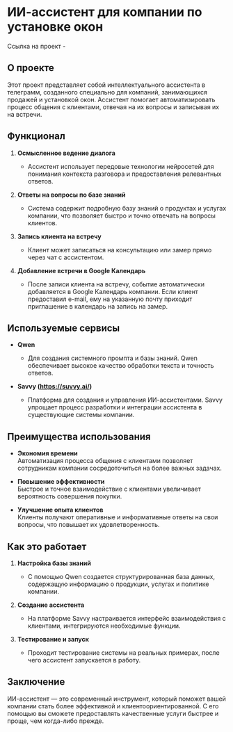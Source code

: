 # ИИ-ассистент для компании по установке окон

Ссылка на проект - 

## О проекте

Этот проект представляет собой интеллектуального ассистента в телеграмм, созданного специально для компаний, занимающихся продажей и установкой окон. Ассистент помогает автоматизировать процесс общения с клиентами, отвечая на их вопросы и записывая их на встречи.

## Функционал

1. **Осмысленное ведение диалога**
   - Ассистент использует передовые технологии нейросетей для понимания контекста разговора и предоставления релевантных ответов.
   
2. **Ответы на вопросы по базе знаний**
   - Система содержит подробную базу знаний о продуктах и услугах компании, что позволяет быстро и точно отвечать на вопросы клиентов.
   
3. **Запись клиента на встречу**
   - Клиент может записаться на консультацию или замер прямо через чат с ассистентом.
   
4. **Добавление встречи в Google Календарь**
   - После записи клиента на встречу, событие автоматически добавляется в Google Календарь компании. Если клиент предоставил e-mail, ему на указанную почту приходит приглашение в календарь на запись на замер.

## Используемые сервисы

- **Qwen**  
  - Для создания системного промпта и базы знаний. Qwen обеспечивает высокое качество обработки текста и точность ответов.
  
- **Savvy (https://suvvy.ai/)**  
  - Платформа для создания и управления ИИ-ассистентами. Savvy упрощает процесс разработки и интеграции ассистента в существующие системы компании.

## Преимущества использования

- **Экономия времени**  
  Автоматизация процесса общения с клиентами позволяет сотрудникам компании сосредоточиться на более важных задачах.
  
- **Повышение эффективности**  
  Быстрое и точное взаимодействие с клиентами увеличивает вероятность совершения покупки.
  
- **Улучшение опыта клиентов**  
  Клиенты получают оперативные и информативные ответы на свои вопросы, что повышает их удовлетворенность.

## Как это работает

1. **Настройка базы знаний**  
   - С помощью Qwen создается структурированная база данных, содержащую информацию о продукции, услугах и политике компании.
   
2. **Создание ассистента**  
   - На платформе Savvy настраивается интерфейс взаимодействия с клиентами, интегрируются необходимые функции.
   
3. **Тестирование и запуск**  
   - Проходит тестирование системы на реальных примерах, после чего ассистент запускается в работу.

## Заключение

ИИ-ассистент — это современный инструмент, который поможет вашей компании стать более эффективной и клиентоориентированной. С его помощью вы сможете предоставлять качественные услуги быстрее и проще, чем когда-либо прежде.
